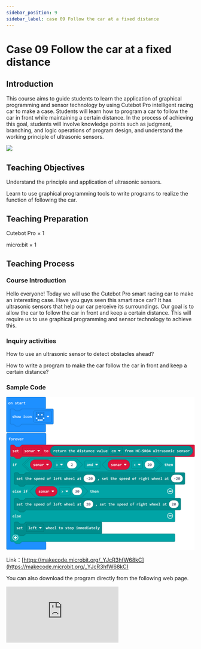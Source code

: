 ```yaml
---
sidebar_position: 9
sidebar_label: case 09 Follow the car at a fixed distance
---
```


# Case 09 Follow the car at a fixed distance

## Introduction

This course aims to guide students to learn the application of graphical programming and sensor technology by using Cutebot Pro intelligent racing car to make a case. Students will learn how to program a car to follow the car in front while maintaining a certain distance. In the process of achieving this goal, students will involve knowledge points such as judgment, branching, and logic operations of program design, and understand the working principle of ultrasonic sensors.

![](./images/cutebot-pro-case-09-01.png)

## Teaching Objectives

Understand the principle and application of ultrasonic sensors.

Learn to use graphical programming tools to write programs to realize the function of following the car.



## Teaching Preparation

Cutebot Pro × 1

micro:bit × 1

## Teaching Process

### Course Introduction

Hello everyone! Today we will use the Cutebot Pro smart racing car to make an interesting case. Have you guys seen this smart race car? It has ultrasonic sensors that help our car perceive its surroundings. Our goal is to allow the car to follow the car in front and keep a certain distance. This will require us to use graphical programming and sensor technology to achieve this.

### Inquiry activities

How to use an ultrasonic sensor to detect obstacles ahead?

How to write a program to make the car follow the car in front and keep a certain distance?

### Sample Code

![](./images/cutebot-pro-case-09-02.png)


Link：[https://makecode.microbit.org/_YJcR3hfW68kC](https://makecode.microbit.org/_YJcR3hfW68kC)

You can also download the program directly from the following web page.

<div
    style={{
        position: 'relative',
        paddingBottom: '60%',
        overflow: 'hidden',
    }}
>
    <iframe
        src="https://makecode.microbit.org/_YJcR3hfW68kC"
        frameborder="0"
        sandbox="allow-popups allow-forms allow-scripts allow-same-origin"
        style={{
            position: 'absolute',
            width: '100%',
            height: '100%',
        }}
    />
</div>

### Teamwork and Presentation

Students are divided into groups to complete the production and programming of the car together.

Students are encouraged to collaborate, communicate and share experiences with each other.

Each team has the opportunity to present their smart car to the other teams.

### Summary and Reflection

Review course content to remind students of what knowledge and skills they have acquired.

Guide students to discuss the problems and difficulties they encountered in the production process, and how to solve these problems.

Guide students to think about the applications of sensors that can be seen in the car life.
